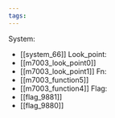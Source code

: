```yaml
---
tags:
---
```

System:
- [[system_66]]
Look_point:
- [[m7003_look_point0]]
- [[m7003_look_point1]]
Fn:
- [[m7003_function5]]
- [[m7003_function4]]
Flag:
- [[flag_9881]]
- [[flag_9880]]
